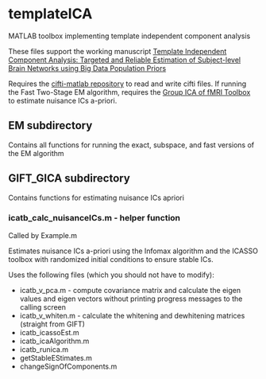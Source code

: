 # templateICA
MATLAB toolbox implementing template independent component analysis

These files support the working manuscript [Template Independent Component Analysis: Targeted and Reliable Estimation of Subject-level Brain Networks using Big Data Population Priors](https://arxiv.org/abs/1906.07294)

Requires the [cifti-matlab repository](https://github.com/Washington-University/cifti-matlab) to read and write cifti files. If running the Fast Two-Stage EM algorithm, requires the [Group ICA of fMRI Toolbox](http://mialab.mrn.org/software/gift) to estimate nuisance ICs a-priori. 

## EM subdirectory
Contains all functions for running the exact, subspace, and fast versions of the EM algorithm

## GIFT_GICA subdirectory
Contains functions for estimating nuisance ICs apriori

### icatb_calc_nuisanceICs.m - helper function 
Called by Example.m

Estimates nuisance ICs a-priori using the Infomax algorithm and the ICASSO toolbox with randomized initial conditions to ensure stable ICs. 

Uses the following files (which you should not have to modify):
-	icatb_v_pca.m - compute covariance matrix and calculate the eigen values and eigen vectors without printing progress messages to the calling screen
-	icatb_v_whiten.m - calculate the whitening and dewhitening matrices (straight from GIFT)
-	icatb_icassoEst.m
-	icatb_icaAlgorithm.m
-	icatb_runica.m
-	getStableEStimates.m
-	changeSignOfComponents.m
